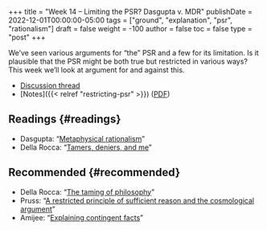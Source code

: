 +++
title = "Week 14 – Limiting the PSR? Dasgupta v. MDR"
publishDate = 2022-12-01T00:00:00-05:00
tags = ["ground", "explanation", "psr", "rationalism"]
draft = false
weight = -100
author = false
toc = false
type = "post"
+++

We&rsquo;ve seen various arguments for &ldquo;the&rdquo; PSR and a few for its limitation. Is it
plausible that the PSR might be both true but restricted in various ways? This
week we&rsquo;ll look at argument for and against this.

-   [Discussion thread](https://discord.com/channels/1006739669842673674/1043002105880920064)
-   [Notes]({{< relref "restricting-psr" >}}) ([PDF](/materials/handouts/restricting-psr.pdf))


## Readings {#readings}

-   Dasgupta: &ldquo;[Metaphysical rationalism](https://unl.primo.exlibrisgroup.com/permalink/01UON_LINC/13u3t94/cdi_proquest_journals_1961616125)&rdquo;
-   Della Rocca: &ldquo;[Tamers, deniers, and me](https://unl.primo.exlibrisgroup.com/permalink/01UON_LINC/13u3t94/cdi_crossref_primary_10_1007_s11098_020_01485_0)&rdquo;


## Recommended {#recommended}

-   Della Rocca: &ldquo;[The taming of philosophy](/materials/readings/mdr-tame-philosophy.pdf)&rdquo;
-   Pruss: &ldquo;[A restricted principle of sufficient reason and the cosmological argument](https://unl.primo.exlibrisgroup.com/permalink/01UON_LINC/13u3t94/cdi_proquest_journals_197227878)&rdquo;
-   Amijee: &ldquo;[Explaining contingent facts](https://unl.primo.exlibrisgroup.com/permalink/01UON_LINC/13u3t94/cdi_crossref_primary_10_1007_s11098_020_01487_y)&rdquo;
